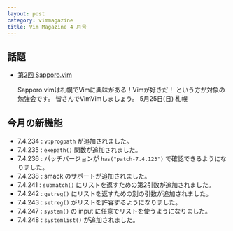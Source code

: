 ```yaml
---
layout: post
category: vimmagazine
title: Vim Magazine 4 月号
---
```


## 話題

- [第2回 Sapporo.vim](http://atnd.org/events/49000)

  Sapporo.vimは札幌でVimに興味がある！Vimが好きだ！ という方が対象の勉強会です。 皆さんでVimVimしましょう。
  5月25日(日) 札幌

## 今月の新機能

- 7.4.234 : `v:progpath` が追加されました。
- 7.4.235 : `exepath()` 関数が追加されました。
- 7.4.236 : パッチバージョンが `has("patch-7.4.123")` で確認できるようになりました。
- 7.4.238 : smack のサポートが追加されました。
- 7.4.241 : `submatch()` にリストを返すための第2引数が追加されました。
- 7.4.242 : `getreg()` にリストを返すための別の引数が追加されました。
- 7.4.243 : `setreg()` がリストを許容するようになりました。
- 7.4.247 : `system()` の input に任意でリストを使うようになりました。
- 7.4.248 : `systemlist()` が追加されました。

